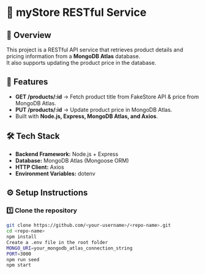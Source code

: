 # 🛒 myStore RESTful Service

## 📌 Overview
This project is a RESTful API service that retrieves product details and pricing information from a **MongoDB Atlas** database.  
It also supports updating the product price in the database.


## 🚀 Features
- **GET /products/:id** → Fetch product title from FakeStore API & price from MongoDB Atlas.
- **PUT /products/:id** → Update product price in MongoDB Atlas.
- Built with **Node.js, Express, MongoDB Atlas, and Axios**.


## 🛠 Tech Stack
- **Backend Framework:** Node.js + Express
- **Database:** MongoDB Atlas (Mongoose ORM)
- **HTTP Client:** Axios
- **Environment Variables:** dotenv


## ⚙️ Setup Instructions

### 1️⃣ Clone the repository
```bash
git clone https://github.com/<your-username>/<repo-name>.git
cd <repo-name>
npm install
Create a .env file in the root folder
MONGO_URI=your_mongodb_atlas_connection_string
PORT=3000
npm run seed
npm start

